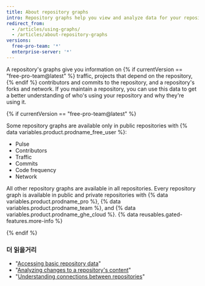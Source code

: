 ```yaml
---
title: About repository graphs
intro: Repository graphs help you view and analyze data for your repository.
redirect_from:
  - /articles/using-graphs/
  - /articles/about-repository-graphs
versions:
  free-pro-team: '*'
  enterprise-server: '*'
---
```


A repository's graphs give you information on {% if currentVersion == "free-pro-team@latest" %} traffic, projects that depend on the repository,{% endif %} contributors and commits to the repository, and a repository's forks and network. If you maintain a repository, you can use this data to get a better understanding of who's using your repository and why they're using it.

{% if currentVersion == "free-pro-team@latest" %}

Some repository graphs are available only in public repositories with {% data variables.product.prodname_free_user %}:
- Pulse
- Contributors
- Traffic
- Commits
- Code frequency
- Network

All other repository graphs are available in all repositories. Every repository graph is available in public and private repositories with {% data variables.product.prodname_pro %}, {% data variables.product.prodname_team %}, and {% data variables.product.prodname_ghe_cloud %}. {% data reusables.gated-features.more-info %}

{% endif %}

### 더 읽을거리

- "[Accessing basic repository data](/articles/accessing-basic-repository-data)"
- "[Analyzing changes to a repository's content](/articles/analyzing-changes-to-a-repository-s-content)"
- "[Understanding connections between repositories](/articles/understanding-connections-between-repositories)"
